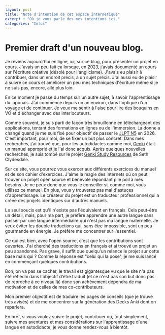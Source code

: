 ```yaml
---
layout: post
title: "Note d'intention de cet espace internetique"
excerpt : "Où je vous parle des mes intentions ici."
categories: "Infos"
---
```


# Premier draft d'un nouveau blog.

<!--- Comment aborder ce retour en ligne et en écriture de ma part ? Tout d'abord je vais commencer par pondre un brouillon et voir ce que ça donne du point de vue graphique.

C'est pas trop mal.

J'ai fait le choix de revenir sur Github (et donc Microsoft) pour m'héberger, en attendant mieux. Depuis début 2025, je repense vraiment ma présence sur le web. Ma réflexion n'est pas encore très abouti. Dans l'attente de trouver mieux et d'avoir un flux de travail et de publications mieux maîtrisé, je (re)commence ici. Comme le dit le Professeur Joachim : Pensons contenu.
--->

Je reviens aujourd'hui en ligne, ici, sur ce blog, pour présenter un projet en cours. J'avais un peu fait ça lorsque, en 2023, j'avais documenté un cours sur l'écriture créative (désolé pour l'anglicisme). J'avais eu plaisir à contribuer, dans un endroit précis, à un sujet précis. J'ai aussi eu de plaisir à suivre ce cours et améliorer un peu mes techniques d'écriture même si je ne suis pas, encore, allé plus loin.

En ce moment je passe du temps sur un autre sujet, à savoir l'apprentissage du japonais. J'ai commencé depuis un an environ, dans l'optique d'un voyage et de continuer. Je veux me  sentir à l'aise pour lire des bouquins en VO et d'échanger avec des interlocuteurs. 

Comme souvent, je suis parti de façon très brouillonne en téléchargeant des applications, tentant des formations en lignes ou de l'immersion. La donne a changé quand je me suis fixé pour objectif de passer le [JLPT N5](https://www.jlpt.jp/e/) en 2026. C'est important, pour moi, de se fixer un but plus concret. Dans mes recherches, j'ai trouvé que, pour les autodidactes comme moi, [Genki](https://genki3.japantimes.co.jp/fr/intro/) était un manuel approprié et je l'ai donc acquis. Après quelques nouvelles recherches, je suis tombé sur le projet [Genki Study Resources](https://sethclydesdale.github.io/genki-study-resources/lessons-3rd/) de Seth Clydesdale. 

Sur ce site, vous pourrez vous exercer aux différents exercices du manuel et de son cahier d'exercices. J'aime la magie des internets où on peut trouver un projet open source et bénévole répondant pile poil à mes besoins. Je ne peux donc que vous le conseiller si, comme moi, vous utilisez ce manuel. En plus, vous y trouverez pas mal d'astuces d'apprentissage. Le créateur du projet est un traducteur professionnel qui a créée des projets identiques sur d'autres manuels. 

Le seul soucis est qu'il n'existe pas l'équivalent en français. Cela peut-être un détail, mais, pour ma part, je préfère apprendre une autre langue sans passer par une langue intermédiaire qui n'est pas ma langue maternelle. Je veux éviter les double traductions qui, sans être impossible, sont un peu gourmande en énergie. Je préfère me concentrer sur l'essentiel. 

Ce qui est bien, avec l'open source, c'est que les contributions sont ouvertes. J'ai cherché des traductions en français et ai trouvé un projet un peu abandonné. Pas grave, il suffit que quelqu'un relance le projet sur cette base mais qui ? Comme la réponse est "celui qui la pose", je me suis lancé en commençant quelques contributions.

Bon, on va pas se cacher, le travail est gigantesque vu que le site n'a pas été réfléchi dans l'objectif d'être traduit (et ce n'est pas son but donc pas de reproche à ce niveau là) donc son achèvement dépendra de ma motivation et de celles de mes co-contributeurs. 

Mon premier objectif est de traduire les pages de conseils (que je trouve très avisés) et de me concentrer sur la génération des Decks Anki dont on reparlera. 

En bref, si vous voulez suivre le projet, contribuer ou, tout simplement, suivre mes aventures et mes considérations sur l'apprentissage d'une langue en autodidacte, je vous donne rendez-vous à bientôt.